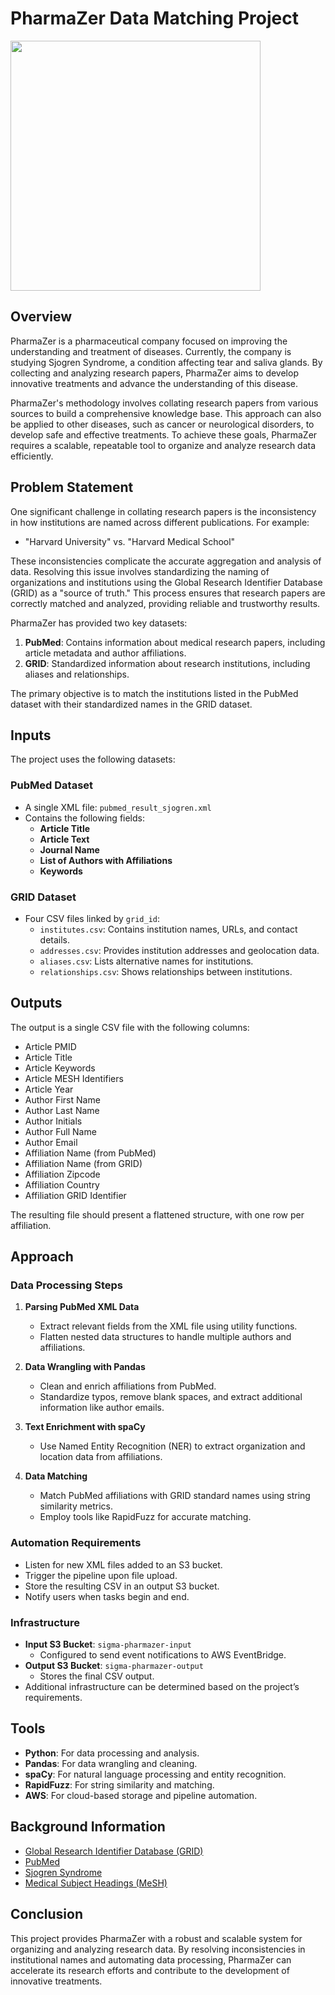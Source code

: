 # PharmaZer Data Matching Project

<img src="https://user-images.githubusercontent.com/5181870/187668128-902f4710-e088-4da5-a207-97e3930c5fa5.png" style="width: 400px;" />

## Overview
PharmaZer is a pharmaceutical company focused on improving the understanding and treatment of diseases. Currently, the company is studying Sjogren Syndrome, a condition affecting tear and saliva glands. By collecting and analyzing research papers, PharmaZer aims to develop innovative treatments and advance the understanding of this disease.

PharmaZer's methodology involves collating research papers from various sources to build a comprehensive knowledge base. This approach can also be applied to other diseases, such as cancer or neurological disorders, to develop safe and effective treatments. To achieve these goals, PharmaZer requires a scalable, repeatable tool to organize and analyze research data efficiently.

## Problem Statement
One significant challenge in collating research papers is the inconsistency in how institutions are named across different publications. For example:

- \"Harvard University\" vs. \"Harvard Medical School\"

These inconsistencies complicate the accurate aggregation and analysis of data. Resolving this issue involves standardizing the naming of organizations and institutions using the Global Research Identifier Database (GRID) as a \"source of truth.\" This process ensures that research papers are correctly matched and analyzed, providing reliable and trustworthy results.

PharmaZer has provided two key datasets:

1. **PubMed**: Contains information about medical research papers, including article metadata and author affiliations.
2. **GRID**: Standardized information about research institutions, including aliases and relationships.

The primary objective is to match the institutions listed in the PubMed dataset with their standardized names in the GRID dataset.

## Inputs
The project uses the following datasets:

### PubMed Dataset
- A single XML file: `pubmed_result_sjogren.xml`
- Contains the following fields:
  - **Article Title**
  - **Article Text**
  - **Journal Name**
  - **List of Authors with Affiliations**
  - **Keywords**

### GRID Dataset
- Four CSV files linked by `grid_id`:
  - `institutes.csv`: Contains institution names, URLs, and contact details.
  - `addresses.csv`: Provides institution addresses and geolocation data.
  - `aliases.csv`: Lists alternative names for institutions.
  - `relationships.csv`: Shows relationships between institutions.

## Outputs
The output is a single CSV file with the following columns:

- Article PMID
- Article Title
- Article Keywords
- Article MESH Identifiers
- Article Year
- Author First Name
- Author Last Name
- Author Initials
- Author Full Name
- Author Email
- Affiliation Name (from PubMed)
- Affiliation Name (from GRID)
- Affiliation Zipcode
- Affiliation Country
- Affiliation GRID Identifier

The resulting file should present a flattened structure, with one row per affiliation.

## Approach

### Data Processing Steps

1. **Parsing PubMed XML Data**
   - Extract relevant fields from the XML file using utility functions.
   - Flatten nested data structures to handle multiple authors and affiliations.

2. **Data Wrangling with Pandas**
   - Clean and enrich affiliations from PubMed.
   - Standardize typos, remove blank spaces, and extract additional information like author emails.

3. **Text Enrichment with spaCy**
   - Use Named Entity Recognition (NER) to extract organization and location data from affiliations.

4. **Data Matching**
   - Match PubMed affiliations with GRID standard names using string similarity metrics.
   - Employ tools like RapidFuzz for accurate matching.

### Automation Requirements

- Listen for new XML files added to an S3 bucket.
- Trigger the pipeline upon file upload.
- Store the resulting CSV in an output S3 bucket.
- Notify users when tasks begin and end.

### Infrastructure

- **Input S3 Bucket**: `sigma-pharmazer-input`
  - Configured to send event notifications to AWS EventBridge.
- **Output S3 Bucket**: `sigma-pharmazer-output`
  - Stores the final CSV output.
- Additional infrastructure can be determined based on the project’s requirements.

## Tools
- **Python**: For data processing and analysis.
- **Pandas**: For data wrangling and cleaning.
- **spaCy**: For natural language processing and entity recognition.
- **RapidFuzz**: For string similarity and matching.
- **AWS**: For cloud-based storage and pipeline automation.

## Background Information
- [Global Research Identifier Database (GRID)](https://en.wikipedia.org/wiki/Global_Research_Identifier_Database)
- [PubMed](https://en.wikipedia.org/wiki/PubMed)
- [Sjogren Syndrome](https://pubmed.ncbi.nlm.nih.gov/?term=sjogren+syndrome)
- [Medical Subject Headings (MeSH)](https://en.wikipedia.org/wiki/Medical_Subject_Headings)

## Conclusion
This project provides PharmaZer with a robust and scalable system for organizing and analyzing research data. By resolving inconsistencies in institutional names and automating data processing, PharmaZer can accelerate its research efforts and contribute to the development of innovative treatments.
